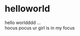 # helloworld
<html>
  <head>
  </head>
  <body>
    <div>
      hello worldddd ...
    </div>
  </body> 
</html>
hocus pocus ur girl is in my focus
